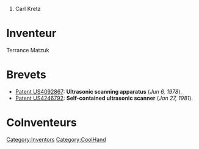 1.  Carl Kretz

Inventeur
=========

Terrance Matzuk

Brevets
=======

-   [Patent US4092867](Patent_US4092867 "wikilink"): **Ultrasonic
    scanning apparatus** (*Jun 6, 1978*).
-   [Patent US4246792](Patent_US4246792 "wikilink"): **Self-contained
    ultrasonic scanner** (*Jan 27, 1981*).

CoInventeurs
============

<Category:Inventors> <Category:CoolHand>
